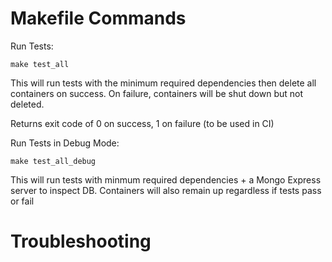 # Makefile Commands

Run Tests:
```
make test_all
```
This will run tests with the minimum required dependencies then delete all containers on success. On failure, containers will be shut down but not deleted.

Returns exit code of 0 on success, 1 on failure (to be used in CI)

Run Tests in Debug Mode:
```
make test_all_debug
```
This will run tests with minmum required dependencies + a Mongo Express server to inspect DB. Containers will also remain up regardless if tests pass or fail

# Troubleshooting
